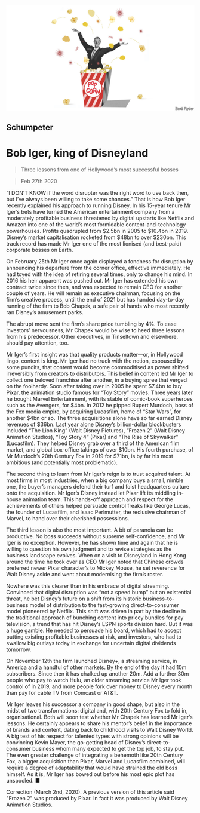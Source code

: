 ![](./images/20200229_WBD000_0.jpg)

## Schumpeter

# Bob Iger, king of Disneyland

> Three lessons from one of Hollywood’s most successful bosses

> Feb 27th 2020

“I  DON’T KNOW if the word disrupter was the right word to use back then, but I’ve always been willing to take some chances.” That is how Bob Iger recently explained his approach to running Disney. In his 15-year tenure Mr Iger’s bets have turned the American entertainment company from a moderately profitable business threatened by digital upstarts like Netflix and Amazon into one of the world’s most formidable content-and-technology powerhouses. Profits quadrupled from $2.5bn in 2005 to $10.4bn in 2019. Disney’s market capitalisation rocketed from $48bn to over $230bn. This track record has made Mr Iger one of the most lionised (and best-paid) corporate bosses on Earth.

On February 25th Mr Iger once again displayed a fondness for disruption by announcing his departure from the corner office, effective immediately. He had toyed with the idea of retiring several times, only to change his mind. In 2016 his heir apparent was pushed out. Mr Iger has extended his own contract twice since then, and was expected to remain CEO for another couple of years. He will remain as executive chairman, focusing on the firm’s creative process, until the end of 2021 but has handed day-to-day running of the firm to Bob Chapek, a safe pair of hands who most recently ran Disney’s amusement parks.

The abrupt move sent the firm’s share price tumbling by 4%. To ease investors’ nervousness, Mr Chapek would be wise to heed three lessons from his predecessor. Other executives, in Tinseltown and elsewhere, should pay attention, too.

Mr Iger’s first insight was that quality products matter—or, in Hollywood lingo, content is king. Mr Iger had no truck with the notion, espoused by some pundits, that content would become commoditised as power shifted irreversibly from creators to distributors. This belief in content led Mr Iger to collect one beloved franchise after another, in a buying spree that verged on the foolhardy. Soon after taking over in 2005 he spent $7.4bn to buy Pixar, the animation studio famous for “Toy Story” movies. Three years later he bought Marvel Entertainment, with its stable of comic-book superheroes such as the Avengers, for $4bn. In 2012 he pipped Rupert Murdoch, boss of the Fox media empire, by acquiring Lucasfilm, home of “Star Wars”, for another $4bn or so. The three acquisitions alone have so far earned Disney revenues of $36bn. Last year alone Disney’s billion-dollar blockbusters included “The Lion King” (Walt Disney Pictures), “Frozen 2” (Walt Disney Animation Studios), “Toy Story 4” (Pixar) and “The Rise of Skywalker” (Lucasfilm). They helped Disney grab over a third of the American film market, and global box-office takings of over $10bn. His fourth purchase, of Mr Murdoch’s 20th Century Fox in 2019 for $71bn, is by far his most ambitious (and potentially most problematic).

The second thing to learn from Mr Iger’s reign is to trust acquired talent. At most firms in most industries, when a big company buys a small, nimble one, the buyer’s managers defend their turf and foist headquarters culture onto the acquisition. Mr Iger’s Disney instead let Pixar lift its middling in-house animation team. This hands-off approach and respect for the achievements of others helped persuade control freaks like George Lucas, the founder of Lucasfilm, and Isaac Perlmutter, the reclusive chairman of Marvel, to hand over their cherished possessions.

The third lesson is also the most important. A bit of paranoia can be productive. No boss succeeds without supreme self-confidence, and Mr Iger is no exception. However, he has shown time and again that he is willing to question his own judgment and to revise strategies as the business landscape evolves. When on a visit to Disneyland in Hong Kong around the time he took over as CEO Mr Iger noted that Chinese crowds preferred newer Pixar character’s to Mickey Mouse, he set reverence for Walt Disney aside and went about modernising the firm’s roster.

Nowhere was this clearer than in his embrace of digital streaming. Convinced that digital disruption was “not a speed bump” but an existential threat, he bet Disney’s future on a shift from its historic business-to-business model of distribution to the fast-growing direct-to-consumer model pioneered by Netflix. This shift was driven in part by the decline in the traditional approach of bunching content into pricey bundles for pay television, a trend that has hit Disney’s ESPN sports division hard. But it was a huge gamble. He needed to persuade his board, which had to accept putting existing profitable businesses at risk, and investors, who had to swallow big outlays today in exchange for uncertain digital dividends tomorrow.

On November 12th the firm launched Disney+, a streaming service, in America and a handful of other markets. By the end of the day it had 10m subscribers. Since then it has chalked up another 20m. Add a further 30m people who pay to watch Hulu, an older streaming service Mr Iger took control of in 2019, and more people fork over money to Disney every month than pay for cable TV from Comcast or AT&T.

Mr Iger leaves his successor a company in good shape, but also in the midst of two transformations: digital and, with 20th Century Fox to fold in, organisational. Both will soon test whether Mr Chapek has learned Mr Iger’s lessons. He certainly appears to share his mentor’s belief in the importance of brands and content, dating back to childhood visits to Walt Disney World. A big test of his respect for talented types with strong opinions will be convincing Kevin Mayer, the go-getting head of Disney’s direct-to-consumer business whom many expected to get the top job, to stay put. The even greater challenge of integrating a behemoth like 20th Century Fox, a bigger acquisition than Pixar, Marvel and Lucasfilm combined, will require a degree of adaptability that would have strained the old boss himself. As it is, Mr Iger has bowed out before his most epic plot has unspooled. ■

Correction (March 2nd, 2020): A previous version of this article said "Frozen 2" was produced by Pixar. In fact it was produced by Walt Disney Animation Studios.